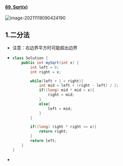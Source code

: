 #### [69. Sqrt(x)](https://leetcode-cn.com/problems/sqrtx/)

![image-20211119090424190](https://raw.githubusercontent.com/TWDH/Leetcode-From-Zero/pictures/img/image-20211119090424190.png)

## 1.二分法

- 注意：右边界平方时可能超出边界

- ```java
  class Solution {
      public int mySqrt(int x) {
          int left = 0;
          int right = x;
  
          while(left + 1 < right){
              int mid = left + (right - left) / 2;
              if((long) mid * mid > x){
                  right = mid;
              }
              else{
                  left = mid;
              }
          }
  
          if((long) right * right <= x){
              return right;
          }
          return left;
      }
  }
  ```

- 